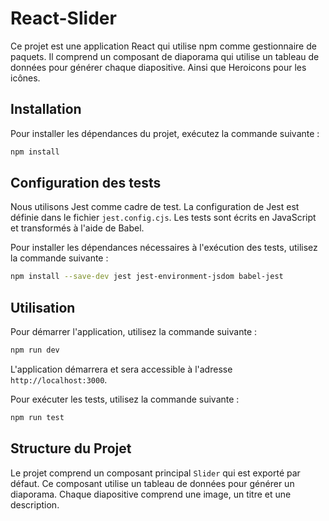 # React-Slider

Ce projet est une application React qui utilise npm comme gestionnaire de paquets. Il comprend un composant de diaporama
qui utilise un tableau de données pour générer chaque diapositive. Ainsi que Heroicons pour les icônes.

## Installation

Pour installer les dépendances du projet, exécutez la commande suivante :

```bash
npm install
```

## Configuration des tests

Nous utilisons Jest comme cadre de test. La configuration de Jest est définie dans le fichier `jest.config.cjs`. Les
tests sont écrits en JavaScript et transformés à l'aide de Babel.

Pour installer les dépendances nécessaires à l'exécution des tests, utilisez la commande suivante :

```bash
npm install --save-dev jest jest-environment-jsdom babel-jest
```

## Utilisation

Pour démarrer l'application, utilisez la commande suivante :

```bash
npm run dev
```

L'application démarrera et sera accessible à l'adresse `http://localhost:3000`.

Pour exécuter les tests, utilisez la commande suivante :

```bash
npm run test
```

## Structure du Projet

Le projet comprend un composant principal `Slider` qui est exporté par défaut. Ce composant utilise un tableau de
données pour générer un diaporama. Chaque diapositive comprend une image, un titre et une description.
